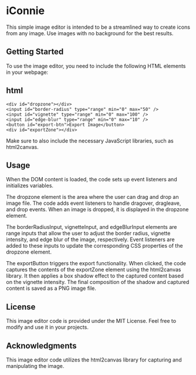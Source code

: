 # iConnie
This simple image editor is intended to be a streamlined way to create icons from any image. Use images with no background for the best results.

## Getting Started
To use the image editor, you need to include the following HTML elements in your webpage:

## html
```
<div id="dropzone"></div>
<input id="border-radius" type="range" min="0" max="50" />
<input id="vignette" type="range" min="0" max="100" />
<input id="edge-blur" type="range" min="0" max="10" />
<button id="export-btn">Export Image</button>
<div id="exportZone"></div>
```
Make sure to also include the necessary JavaScript libraries, such as html2canvas.

## Usage
When the DOM content is loaded, the code sets up event listeners and initializes variables.

The dropzone element is the area where the user can drag and drop an image file. The code adds event listeners to handle dragover, dragleave, and drop events. When an image is dropped, it is displayed in the dropzone element.

The borderRadiusInput, vignetteInput, and edgeBlurInput elements are range inputs that allow the user to adjust the border radius, vignette intensity, and edge blur of the image, respectively. Event listeners are added to these inputs to update the corresponding CSS properties of the dropzone element.

The exportButton triggers the export functionality. When clicked, the code captures the contents of the exportZone element using the html2canvas library. It then applies a box shadow effect to the captured content based on the vignette intensity. The final composition of the shadow and captured content is saved as a PNG image file.

## License
This image editor code is provided under the MIT License. Feel free to modify and use it in your projects.

## Acknowledgments
This image editor code utilizes the html2canvas library for capturing and manipulating the image.